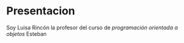 # Presentacion

Soy Luisa Rincón la profesor del curso de *programación orientada a objetos* Esteban

